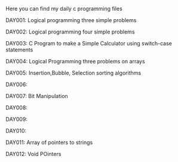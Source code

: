 Here you can find  my daily c programming files



DAY001: Logical programming three simple problems

DAY002: Logical programming four simple problems

DAY003: C Program to make a Simple Calculator using switch-case statements

DAY004: Logical Programming three problems on arrays

DAY005: Insertion,Bubble, Selection sorting algorithms 

DAY006:


DAY007: Bit Manipulation

DAY008:


DAY009:

DAY010:

DAY011: Array of pointers to strings


DAY012: Void POinters

